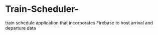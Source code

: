 # Train-Scheduler-
train schedule application that incorporates Firebase to host arrival and departure data
